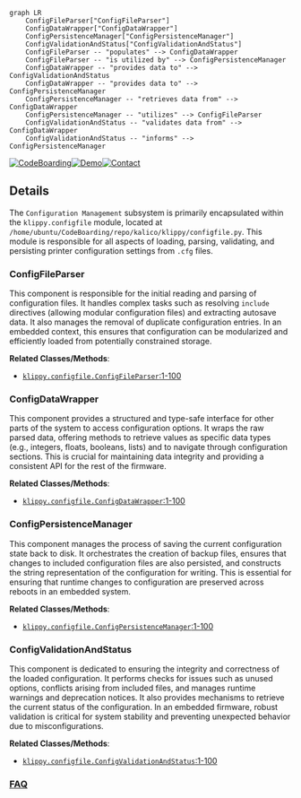 ```mermaid
graph LR
    ConfigFileParser["ConfigFileParser"]
    ConfigDataWrapper["ConfigDataWrapper"]
    ConfigPersistenceManager["ConfigPersistenceManager"]
    ConfigValidationAndStatus["ConfigValidationAndStatus"]
    ConfigFileParser -- "populates" --> ConfigDataWrapper
    ConfigFileParser -- "is utilized by" --> ConfigPersistenceManager
    ConfigDataWrapper -- "provides data to" --> ConfigValidationAndStatus
    ConfigDataWrapper -- "provides data to" --> ConfigPersistenceManager
    ConfigPersistenceManager -- "retrieves data from" --> ConfigDataWrapper
    ConfigPersistenceManager -- "utilizes" --> ConfigFileParser
    ConfigValidationAndStatus -- "validates data from" --> ConfigDataWrapper
    ConfigValidationAndStatus -- "informs" --> ConfigPersistenceManager
```

[![CodeBoarding](https://img.shields.io/badge/Generated%20by-CodeBoarding-9cf?style=flat-square)](https://github.com/CodeBoarding/GeneratedOnBoardings)[![Demo](https://img.shields.io/badge/Try%20our-Demo-blue?style=flat-square)](https://www.codeboarding.org/demo)[![Contact](https://img.shields.io/badge/Contact%20us%20-%20contact@codeboarding.org-lightgrey?style=flat-square)](mailto:contact@codeboarding.org)

## Details

The `Configuration Management` subsystem is primarily encapsulated within the `klippy.configfile` module, located at `/home/ubuntu/CodeBoarding/repo/kalico/klippy/configfile.py`. This module is responsible for all aspects of loading, parsing, validating, and persisting printer configuration settings from `.cfg` files.

### ConfigFileParser
This component is responsible for the initial reading and parsing of configuration files. It handles complex tasks such as resolving `include` directives (allowing modular configuration files) and extracting autosave data. It also manages the removal of duplicate configuration entries. In an embedded context, this ensures that configuration can be modularized and efficiently loaded from potentially constrained storage.


**Related Classes/Methods**:

- <a href="https://github.com/KalicoCrew/kalico/blob/main/klippy/configfile.py#L1-L100" target="_blank" rel="noopener noreferrer">`klippy.configfile.ConfigFileParser`:1-100</a>


### ConfigDataWrapper
This component provides a structured and type-safe interface for other parts of the system to access configuration options. It wraps the raw parsed data, offering methods to retrieve values as specific data types (e.g., integers, floats, booleans, lists) and to navigate through configuration sections. This is crucial for maintaining data integrity and providing a consistent API for the rest of the firmware.


**Related Classes/Methods**:

- <a href="https://github.com/KalicoCrew/kalico/blob/main/klippy/configfile.py#L1-L100" target="_blank" rel="noopener noreferrer">`klippy.configfile.ConfigDataWrapper`:1-100</a>


### ConfigPersistenceManager
This component manages the process of saving the current configuration state back to disk. It orchestrates the creation of backup files, ensures that changes to included configuration files are also persisted, and constructs the string representation of the configuration for writing. This is essential for ensuring that runtime changes to configuration are preserved across reboots in an embedded system.


**Related Classes/Methods**:

- <a href="https://github.com/KalicoCrew/kalico/blob/main/klippy/configfile.py#L1-L100" target="_blank" rel="noopener noreferrer">`klippy.configfile.ConfigPersistenceManager`:1-100</a>


### ConfigValidationAndStatus
This component is dedicated to ensuring the integrity and correctness of the loaded configuration. It performs checks for issues such as unused options, conflicts arising from included files, and manages runtime warnings and deprecation notices. It also provides mechanisms to retrieve the current status of the configuration. In an embedded firmware, robust validation is critical for system stability and preventing unexpected behavior due to misconfigurations.


**Related Classes/Methods**:

- <a href="https://github.com/KalicoCrew/kalico/blob/main/klippy/configfile.py#L1-L100" target="_blank" rel="noopener noreferrer">`klippy.configfile.ConfigValidationAndStatus`:1-100</a>




### [FAQ](https://github.com/CodeBoarding/GeneratedOnBoardings/tree/main?tab=readme-ov-file#faq)